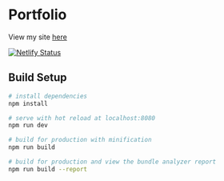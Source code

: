 # Portfolio

View my site [here](https://bertie.dev)

[![Netlify Status](https://api.netlify.com/api/v1/badges/1d8b5cfb-0108-464f-85f6-45553182a979/deploy-status)](https://app.netlify.com/sites/suspicious-euclid-120ca5/deploys)

## Build Setup

``` bash
# install dependencies
npm install

# serve with hot reload at localhost:8080
npm run dev

# build for production with minification
npm run build

# build for production and view the bundle analyzer report
npm run build --report
```
